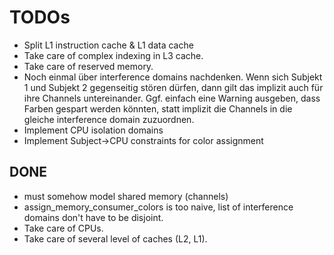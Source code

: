 # TODOs
* Split L1 instruction cache & L1 data cache
* Take care of complex indexing in L3 cache.
* Take care of reserved memory.
* Noch einmal über interference domains nachdenken. Wenn sich Subjekt 1 und Subjekt 2 gegenseitig stören 
  dürfen, dann gilt das implizit auch für ihre Channels untereinander.
  Ggf. einfach eine Warning ausgeben, dass Farben gespart werden könnten, statt implizit die Channels in
  die gleiche interference domain zuzuordnen.
* Implement CPU isolation domains
* Implement Subject->CPU constraints for color assignment

## DONE
* must somehow model shared memory (channels)
* assign_memory_consumer_colors is too naive, list of interference domains don't have to be disjoint.
* Take care of CPUs.
* Take care of several level of caches (L2, L1).